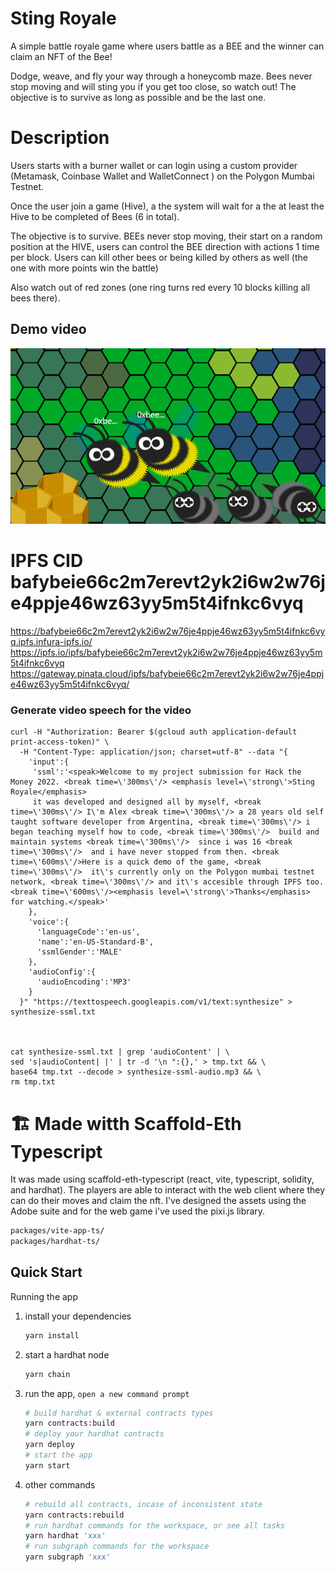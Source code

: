 # Sting Royale

A simple battle royale game where users battle as a BEE and the winner can claim an NFT of the Bee!

Dodge, weave, and fly your way through a honeycomb maze. Bees never stop moving and will sting you if you get too close, so watch out! The objective is to survive as long as possible and be the last one.

# Description

Users starts with a burner wallet or can login using a custom provider (Metamask, Coinbase Wallet and WalletConnect ) on the Polygon Mumbai Testnet.

Once the user join a game (Hive), a the system will wait for a the at least the Hive to be completed of Bees (6 in total).

The objective is to survive. BEEs never stop moving, their start on a random position at the HIVE, users can control the BEE direction with actions 1 time per block. Users can kill other bees or being killed by others as well (the one with more points win the battle)

Also watch out of red zones (one ring turns red every 10 blocks killing all bees there).

## Demo video

[![video](https://raw.githubusercontent.com/alexx855/sting-royale/release/cover.png)](https://www.youtube.com/watch?v=cj8Ib7IUUSQ)

# IPFS CID bafybeie66c2m7erevt2yk2i6w2w76je4ppje46wz63yy5m5t4ifnkc6vyq

https://bafybeie66c2m7erevt2yk2i6w2w76je4ppje46wz63yy5m5t4ifnkc6vyq.ipfs.infura-ipfs.io/
https://ipfs.io/ipfs/bafybeie66c2m7erevt2yk2i6w2w76je4ppje46wz63yy5m5t4ifnkc6vyq
https://gateway.pinata.cloud/ipfs/bafybeie66c2m7erevt2yk2i6w2w76je4ppje46wz63yy5m5t4ifnkc6vyq/

### Generate video speech for the video

```
curl -H "Authorization: Bearer $(gcloud auth application-default print-access-token)" \
  -H "Content-Type: application/json; charset=utf-8" --data "{
    'input':{
     'ssml':'<speak>Welcome to my project submission for Hack the Money 2022. <break time=\'300ms\'/> <emphasis level=\'strong\'>Sting Royale</emphasis>
     it was developed and designed all by myself, <break time=\'300ms\'/> I\'m Alex <break time=\'300ms\'/> a 28 years old self taught software developer from Argentina, <break time=\'300ms\'/> i began teaching myself how to code, <break time=\'300ms\'/>  build and maintain systems <break time=\'300ms\'/>  since i was 16 <break time=\'300ms\'/>  and i have never stopped from then. <break time=\'600ms\'/>Here is a quick demo of the game, <break time=\'300ms\'/>  it\'s currently only on the Polygon mumbai testnet network, <break time=\'300ms\'/> and it\'s accesible through IPFS too.<break time=\'600ms\'/><emphasis level=\'strong\'>Thanks</emphasis> for watching.</speak>'
    },
    'voice':{
      'languageCode':'en-us',
      'name':'en-US-Standard-B',
      'ssmlGender':'MALE'
    },
    'audioConfig':{
      'audioEncoding':'MP3'
    }
  }" "https://texttospeech.googleapis.com/v1/text:synthesize" > synthesize-ssml.txt



cat synthesize-ssml.txt | grep 'audioContent' | \
sed 's|audioContent| |' | tr -d '\n ":{},' > tmp.txt && \
base64 tmp.txt --decode > synthesize-ssml-audio.mp3 && \
rm tmp.txt

```

# 🏗 Made witth Scaffold-Eth Typescript

It was made using scaffold-eth-typescript (react, vite, typescript, solidity, and hardhat). The players are able to interact with the web client where they can do their moves and claim the nft. I've designed the assets using the Adobe suite and for the web game i've used the pixi.js library.

```bash
packages/vite-app-ts/
packages/hardhat-ts/
```

## Quick Start

Running the app

1. install your dependencies

   ```bash
   yarn install
   ```

2. start a hardhat node

   ```bash
   yarn chain
   ```

3. run the app, `open a new command prompt`

   ```bash
   # build hardhat & external contracts types
   yarn contracts:build
   # deploy your hardhat contracts
   yarn deploy
   # start the app
   yarn start
   ```

4. other commands
   ```bash
   # rebuild all contracts, incase of inconsistent state
   yarn contracts:rebuild
   # run hardhat commands for the workspace, or see all tasks
   yarn hardhat 'xxx'
   # run subgraph commands for the workspace
   yarn subgraph 'xxx'
   ```
